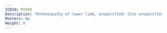 ```yaml
---
ICD10: M7699
Description: "Enthesopathy of lower limb, unspecified: Site unspecified"
Matters: No
Weight: 0
---
```


